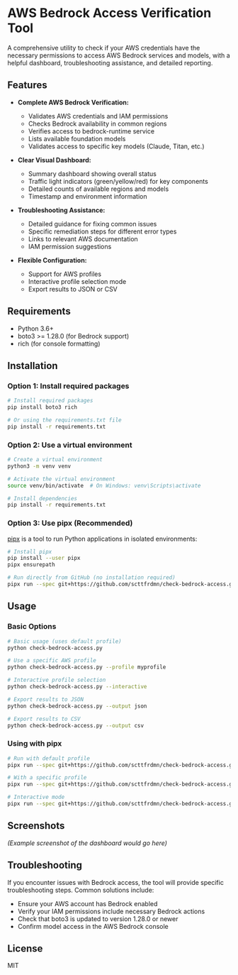 # AWS Bedrock Access Verification Tool

A comprehensive utility to check if your AWS credentials have the necessary permissions to access AWS Bedrock services and models, with a helpful dashboard, troubleshooting assistance, and detailed reporting.

## Features

- **Complete AWS Bedrock Verification:**
  - Validates AWS credentials and IAM permissions
  - Checks Bedrock availability in common regions
  - Verifies access to bedrock-runtime service
  - Lists available foundation models
  - Validates access to specific key models (Claude, Titan, etc.)

- **Clear Visual Dashboard:**
  - Summary dashboard showing overall status
  - Traffic light indicators (green/yellow/red) for key components
  - Detailed counts of available regions and models
  - Timestamp and environment information

- **Troubleshooting Assistance:**  
  - Detailed guidance for fixing common issues
  - Specific remediation steps for different error types
  - Links to relevant AWS documentation
  - IAM permission suggestions

- **Flexible Configuration:**
  - Support for AWS profiles
  - Interactive profile selection mode
  - Export results to JSON or CSV

## Requirements

- Python 3.6+
- boto3 >= 1.28.0 (for Bedrock support)
- rich (for console formatting)

## Installation

### Option 1: Install required packages

```bash
# Install required packages
pip install boto3 rich

# Or using the requirements.txt file
pip install -r requirements.txt
```

### Option 2: Use a virtual environment

```bash
# Create a virtual environment
python3 -m venv venv

# Activate the virtual environment
source venv/bin/activate  # On Windows: venv\Scripts\activate

# Install dependencies
pip install -r requirements.txt
```

### Option 3: Use pipx (Recommended)

[pipx](https://github.com/pypa/pipx) is a tool to run Python applications in isolated environments:

```bash
# Install pipx
pip install --user pipx
pipx ensurepath

# Run directly from GitHub (no installation required)
pipx run --spec git+https://github.com/scttfrdmn/check-bedrock-access.git check-bedrock-access.py
```

## Usage

### Basic Options

```bash
# Basic usage (uses default profile)
python check-bedrock-access.py

# Use a specific AWS profile
python check-bedrock-access.py --profile myprofile

# Interactive profile selection
python check-bedrock-access.py --interactive

# Export results to JSON
python check-bedrock-access.py --output json

# Export results to CSV
python check-bedrock-access.py --output csv
```

### Using with pipx

```bash
# Run with default profile
pipx run --spec git+https://github.com/scttfrdmn/check-bedrock-access.git check-bedrock-access.py

# With a specific profile
pipx run --spec git+https://github.com/scttfrdmn/check-bedrock-access.git check-bedrock-access.py --profile your-profile

# Interactive mode
pipx run --spec git+https://github.com/scttfrdmn/check-bedrock-access.git check-bedrock-access.py --interactive
```

## Screenshots

_(Example screenshot of the dashboard would go here)_

## Troubleshooting

If you encounter issues with Bedrock access, the tool will provide specific troubleshooting steps. Common solutions include:

- Ensure your AWS account has Bedrock enabled
- Verify your IAM permissions include necessary Bedrock actions
- Check that boto3 is updated to version 1.28.0 or newer
- Confirm model access in the AWS Bedrock console

## License

MIT